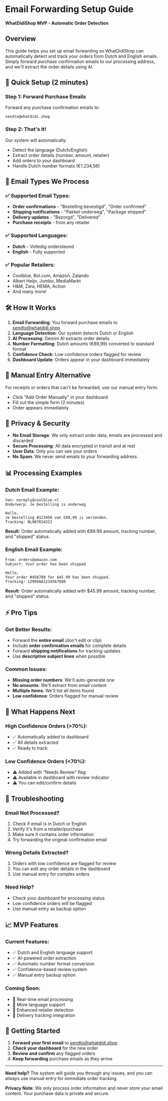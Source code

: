 # Email Forwarding Setup Guide
**WhatDidiShop MVP - Automatic Order Detection**

## Overview

This guide helps you set up email forwarding so WhatDidiShop can automatically detect and track your orders from Dutch and English emails. Simply forward purchase confirmation emails to our processing address, and we'll extract the order details using AI.

## 🚀 Quick Setup (2 minutes)

### Step 1: Forward Purchase Emails
Forward any purchase confirmation emails to:
```
sendto@whatdidi.shop
```

### Step 2: That's it!
Our system will automatically:
- Detect the language (Dutch/English)
- Extract order details (number, amount, retailer)
- Add orders to your dashboard
- Handle Dutch number formats (€1.234,56)

## 📧 Email Types We Process

### ✅ **Supported Email Types:**
- **Order confirmations** - "Bestelling bevestigd", "Order confirmed"
- **Shipping notifications** - "Pakket onderweg", "Package shipped"
- **Delivery updates** - "Bezorgd", "Delivered"
- **Purchase receipts** - from any retailer

### ✅ **Supported Languages:**
- **Dutch** - Volledig ondersteund
- **English** - Fully supported

### ✅ **Popular Retailers:**
- Coolblue, Bol.com, Amazon, Zalando
- Albert Heijn, Jumbo, MediaMarkt
- H&M, Zara, HEMA, Action
- And many more!

## 🛠 How It Works

1. **Email Forwarding**: You forward purchase emails to sendto@whatdidi.shop
2. **Language Detection**: Our system detects Dutch or English
3. **AI Processing**: Gemini AI extracts order details
4. **Number Formatting**: Dutch amounts (€89,99) converted to standard format
5. **Confidence Check**: Low confidence orders flagged for review
6. **Dashboard Update**: Orders appear in your dashboard immediately

## 📱 Manual Entry Alternative

For receipts or orders that can't be forwarded, use our manual entry form:
- Click "Add Order Manually" in your dashboard
- Fill out the simple form (2 minutes)
- Order appears immediately

## 🔐 Privacy & Security

- **No Email Storage**: We only extract order data, emails are processed and discarded
- **Secure Processing**: All data encrypted in transit and at rest
- **User Data**: Only you can see your orders
- **No Spam**: We never send emails to your forwarding address

## 📊 Processing Examples

### Dutch Email Example:
```
Van: noreply@coolblue.nl
Onderwerp: Je bestelling is onderweg

Hallo,
Je bestelling #123456 van €89,99 is verzonden.
Tracking: NL987654321
```

**Result**: Order automatically added with €89.99 amount, tracking number, and "shipped" status.

### English Email Example:
```
From: orders@amazon.com
Subject: Your order has been shipped

Hello,
Your order #456789 for $45.99 has been shipped.
Tracking: 1Z999AA1234567890
```

**Result**: Order automatically added with $45.99 amount, tracking number, and "shipped" status.

## ⚡ Pro Tips

### Get Better Results:
- Forward the **entire email** (don't edit or clip)
- Include **order confirmation emails** for complete details
- Forward **shipping notifications** for tracking updates
- Use **descriptive subject lines** when possible

### Common Issues:
- **Missing order numbers**: We'll auto-generate one
- **No amounts**: We'll extract from email content
- **Multiple items**: We'll list all items found
- **Low confidence**: Orders flagged for manual review

## 🎯 What Happens Next

### High Confidence Orders (>70%):
- ✅ Automatically added to dashboard
- ✅ All details extracted
- ✅ Ready to track

### Low Confidence Orders (<70%):
- ⚠️ Added with "Needs Review" flag
- ⚠️ Available in dashboard with review indicator
- ⚠️ You can edit/confirm details

## 🔧 Troubleshooting

### Email Not Processed?
1. Check if email is in Dutch or English
2. Verify it's from a retailer/purchase
3. Make sure it contains order information
4. Try forwarding the original confirmation email

### Wrong Details Extracted?
1. Orders with low confidence are flagged for review
2. You can edit any order details in the dashboard
3. Use manual entry for complex orders

### Need Help?
- Check your dashboard for processing status
- Low confidence orders will be flagged
- Use manual entry as backup option

## 📈 MVP Features

### Current Features:
- ✅ Dutch and English language support
- ✅ AI-powered order extraction
- ✅ Automatic number format conversion
- ✅ Confidence-based review system
- ✅ Manual entry backup option

### Coming Soon:
- 🔄 Real-time email processing
- 🔄 More language support
- 🔄 Enhanced retailer detection
- 🔄 Delivery tracking integration

## 🚀 Getting Started

1. **Forward your first email** to sendto@whatdidi.shop
2. **Check your dashboard** for the new order
3. **Review and confirm** any flagged orders
4. **Keep forwarding** purchase emails as they arrive

---

**Need help?** The system will guide you through any issues, and you can always use manual entry for immediate order tracking.

**Privacy Note**: We only process order information and never store your email content. Your purchase data is private and secure.
